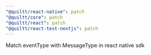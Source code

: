```yaml
---
"@quiltt/react-native": patch
"@quiltt/core": patch
"@quiltt/react": patch
"@quiltt/react-test-nextjs": patch
---
```


Match eventType with MessageType in react native sdk
